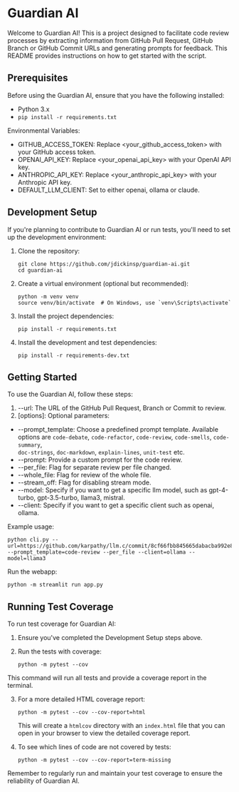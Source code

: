 # Guardian AI

Welcome to Guardian AI! This is a project designed to facilitate code review processes by extracting information from GitHub Pull Request, GitHub Branch or GitHub Commit URLs and generating prompts for feedback. This README provides instructions on how to get started with the script.

## Prerequisites

Before using the Guardian AI, ensure that you have the following installed:
- Python 3.x
- `pip install -r requirements.txt`

Environmental Variables:
- GITHUB_ACCESS_TOKEN: Replace <your_github_access_token> with your GitHub access token.
- OPENAI_API_KEY: Replace <your_openai_api_key> with your OpenAI API key.
- ANTHROPIC_API_KEY: Replace <your_anthropic_api_key> with your Anthropic API key.
- DEFAULT_LLM_CLIENT: Set to either openai, ollama or claude.

## Development Setup

If you're planning to contribute to Guardian AI or run tests, you'll need to set up the development environment:

1. Clone the repository:
   ```
   git clone https://github.com/jdickinsp/guardian-ai.git
   cd guardian-ai
   ```

2. Create a virtual environment (optional but recommended):
   ```
   python -m venv venv
   source venv/bin/activate  # On Windows, use `venv\Scripts\activate`
   ```

3. Install the project dependencies:
   ```
   pip install -r requirements.txt
   ```

4. Install the development and test dependencies:
   ```
   pip install -r requirements-dev.txt
   ```

## Getting Started

To use the Guardian AI, follow these steps:

1. --url: The URL of the GitHub Pull Request, Branch or Commit to review.
2. [options]: Optional parameters:
  - --prompt_template: Choose a predefined prompt template. Available options are `code-debate`, `code-refactor`, `code-review`, `code-smells`, `code-summary`,     
    `doc-strings`, `doc-markdown`, `explain-lines`, `unit-test` etc.
  - --prompt: Provide a custom prompt for the code review.
  - --per_file: Flag for separate review per file changed.
  - --whole_file: Flag for review of the whole file.
  - --stream_off: Flag for disabling stream mode.
  - --model: Specify if you want to get a specific llm model, such as gpt-4-turbo, gpt-3.5-turbo, llama3, mistral.
  - --client: Specify if you want to get a specific client such as openai, ollama.

Example usage:
```
python cli.py --url=https://github.com/karpathy/llm.c/commit/8cf66fbb845665dabacba992e8a92631132a58d8 --prompt_template=code-review --per_file --client=ollama --model=llama3
```

Run the webapp:
```
python -m streamlit run app.py
```

## Running Test Coverage

To run test coverage for Guardian AI:

1. Ensure you've completed the Development Setup steps above.

2. Run the tests with coverage:
   ```
   python -m pytest --cov
   ```

This command will run all tests and provide a coverage report in the terminal.

3. For a more detailed HTML coverage report:
   ```
   python -m pytest --cov --cov-report=html
   ```
   This will create a `htmlcov` directory with an `index.html` file that you can open in your browser to view the detailed coverage report.

4. To see which lines of code are not covered by tests:
   ```
   python -m pytest --cov --cov-report=term-missing
   ```

Remember to regularly run and maintain your test coverage to ensure the reliability of Guardian AI.